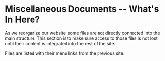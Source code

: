 # Miscellaneous Documents -- What's In Here?
As we reorganize our website, some files are not directly connected into the main structure.
This section is to make sure access to those files is not lost until their content is integrated into the rest of the site.

Files are listed with their menu links from the previous site.


